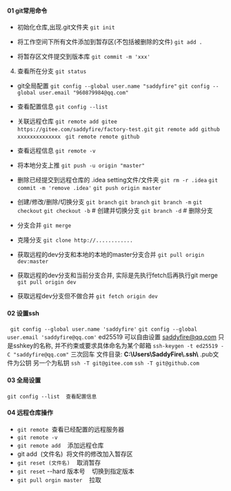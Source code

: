 #### 01 git常用命令

- 初始化仓库,出现.git文件夹
`git init `

- 将工作空间下所有文件添加到暂存区(不包括被删除的文件)
`git add .`

- 将暂存区文件提交到版本库
`git commit -m 'xxx'`

4. 查看所在分支
`git status`

- git全局配置
`git config --global user.name "saddyfire"`
`git config --global user.email "960879984@qq.com"`
- 查看配置信息
`git config --list`

- 关联远程仓库
`git remote add gitee https://gitee.com/saddyfire/factory-test.git`
`git remote add github xxxxxxxxxxxxxx `
`git remote remote github`

- 查看远程信息
`git remote -v`

- 将本地分支上推
`git push -u origin "master"`

- 删除已经提交到远程仓库的 .idea setting文件/文件夹
`git rm -r .idea`
`git commit -m 'remove .idea'`
`git push origin master`

- 创建/修改/删除/切换分支
`git branch`
`git branch`
`git branch -m`
`git checkout`
`git checkout -b`	 # 创建并切换分支
`git branch -d`	# 删除分支

- 分支合并
`git merge`

- 克隆分支
`git clone http://............`

- 获取远程的dev分支和本地的本地的master分支合并
`git pull origin dev:master`

- 获取远程的dev分支和当前分支合并, 实际是先执行fetch后再执行git merge
`git pull origin dev`

- 获取远程dev分支但不做合并
`git fetch origin dev `


#### 02 设置ssh
` git config --global user.name 'saddyfire'`
`git config --global user.email 'saddyfire@qq.com'`
ed25519 可以自由设置 
saddyfire@qq.com 只是sshkey的名称, 并不约束或要求具体命名为某个邮箱
`ssh-keygen -t ed25519 -C "saddyfire@qq.com"`
三次回车
文件目录:  **C:\\Users\\SaddyFire\\.ssh\\**
.pub文件为公钥
另一个为私钥
`ssh -T git@gitee.com`
`ssh -T git@github.com`


#### 03 全局设置

`git config --list  查看配置信息`

#### 04 远程仓库操作

- `git remote`  查看已经配置的远程服务器
- `git remote -v`
- `git remote add`    添加远程仓库
- git add  (文件名)  将文件的修改加入暂存区
- `git reset (文件名)`    取消暂存
- `git reset` --hard 版本号    切换到指定版本
- `git pull orgin master`    拉取